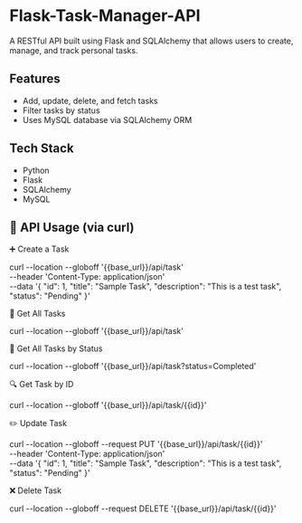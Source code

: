 # Flask-Task-Manager-API
A RESTful API built using Flask and SQLAlchemy that allows users to create, manage, and track personal tasks.

## Features

- Add, update, delete, and fetch tasks
- Filter tasks by status 
- Uses MySQL database via SQLAlchemy ORM

## Tech Stack

- Python
- Flask
- SQLAlchemy
- MySQL

## **🚀 API Usage (via curl)**

➕ Create a Task

curl --location --globoff '{{base_url}}/api/task' \
--header 'Content-Type: application/json' \
--data '{
    "id": 1,
    "title": "Sample Task",
    "description": "This is a test task",
    "status": "Pending"
}'


📃 Get All Tasks

curl --location --globoff '{{base_url}}/api/task'


📃 Get All Tasks by Status

curl --location --globoff '{{base_url}}/api/task?status=Completed'


🔍 Get Task by ID

curl --location --globoff '{{base_url}}/api/task/{{id}}'


✏️ Update Task

curl --location --globoff --request PUT '{{base_url}}/api/task/{{id}}' \
--header 'Content-Type: application/json' \
--data '{
    "id": 1,
    "title": "Sample Task",
    "description": "This is a test task",
    "status": "Pending"
}'


❌ Delete Task

curl --location --globoff --request DELETE '{{base_url}}/api/task/{{id}}'
